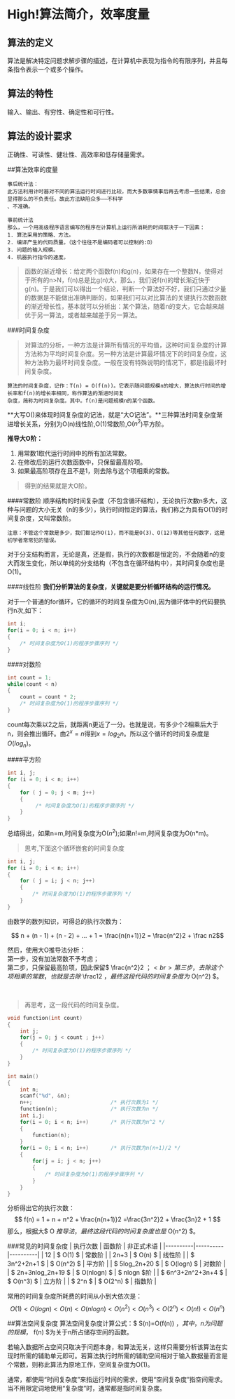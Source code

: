 <script type="text/javascript"
   src="http://cdn.mathjax.org/mathjax/latest/MathJax.js">
</script>
# High!算法简介，效率度量


## 算法的定义
算法是解决特定问题求解步骤的描述，在计算机中表现为指令的有限序列，并且每条指令表示一个或多个操作。


## 算法的特性
输入、输出、有穷性、确定性和可行性。

## 算法的设计要求
正确性、可读性、健壮性、高效率和低存储量需求。


##算法效率的度量

```
事后统计法：
此方法利用计时器对不同的算法运行时间进行比较，而大多数事情事后再去考虑一些结果，总会显得那么的不负责任。故此方法缺陷众多——不科学
、不准确。

事前统计法
那么，一个用高级程序语言编写的程序在计算机上运行所消耗的时间取决于一下因素：
1. 算法采用的策略、方法。
2. 编译产生的代码质量。（这个往往不是编码者可以控制的:D）
3. 问题的输入规模。
4. 机器执行指令的速度。
```

>函数的渐近增长：给定两个函数f(n)和g(n)，如果存在一个整数N，使得对于所有的n>N，f(n)总是比g(n)大，那么，我们说f(n)的增长渐近快于g(n)。于是我们可以得出一个结论，判断一个算法好不好，我们只通过少量的数据是不能做出准确判断的，如果我们可以对比算法的关键执行次数函数的渐近增长性，基本就可以分析出：某个算法，随着n的变大，它会越来越优于另一算法，或者越来越差于另一算法。



###时间复杂度
>对算法的分析，一种方法是计算所有情况的平均值，这种时间复杂度的计算方法称为平均时间复杂度。另一种方法是计算最坏情况下的时间复杂度，这种方法称为最坏时间复杂度。一般在没有特殊说明的情况下，都是指最坏时间复杂度。

```
算法的时间复杂度，记作：T(n) = O(f(n))。它表示随问题规模n的增大，算法执行时间的增长率和f(n)的增长率相同，称作算法的渐进时间复
杂度，简称为时间复杂度。其中。f(n)是问题规模n的某个函数。
```

**大写O()来体现时间复杂度的记法，就是“大O记法”。**三种算法时间复杂度渐进增长关系，分别为O(n)线性阶,O(1)常数阶,O($n^2$)平方阶。

**推导大O阶：**

1. 用常数1取代运行时间中的所有加法常数。
2. 在修改后的运行次数函数中，只保留最高阶项。
3. 如果最高阶项存在且不是1，则去除与这个项相乘的常数。

>得到的结果就是大O阶。

####常数阶
顺序结构的时间复杂度（不包含循环结构），无论执行次数n多大，这种与问题的大小无关（n的多少），执行时间恒定的算法，我们称之为具有O(1)的时间复杂度，又叫常数阶。

```
注意：不管这个常数是多少，我们都记作O(1)，而不能是O(3)、O(12)等其他任何数字，这是初学者常常犯的错误。
```

对于分支结构而言，无论是真，还是假，执行的次数都是恒定的，不会随着n的变大而发生变化，所以单纯的分支结构（不包含在循环结构中），其时间复杂度也是O(1)。

####线性阶
**我们分析算法的复杂度，关键就是要分析循环结构的运行情况。**

对于一个普通的for循环，它的循环的时间复杂度为O(n),因为循环体中的代码要执行n次,如下：
```c
int i;
for(i = 0; i < n; i++)
{
    /* 时间复杂度为O(1)的程序步骤序列 */
}
```

####对数阶
```c
int count = 1;
while(count < n)
{
    count = count * 2;
    /* 时间复杂度为O(1)的程序步骤序列 */
}
```

count每次乘以2之后，就距离n更近了一分。也就是说，有多少个2相乘后大于n，则会推出循环。由$2^x=n$得到$x=log_2n$。所以这个循环的时间复杂度是$O(log_n)$。

####平方阶
```c
int i, j;
for (i = 0; i < n; i++)
{
    for ( j = 0; j < m; j++)
    {
         /* 时间复杂度为O(1)的程序步骤序列 */
    }
}
```

总结得出，如果n=m,时间复杂度为O($n^2$);如果n!=m,时间复杂度为O(n*m)。

>思考,下面这个循环嵌套的时间复杂度

```c
int i, j;
for (i = 0; i < n; i++)
{
    for ( j = i; j < n; j++)
    {
        /* 时间复杂度为O(1)的程序步骤序列 */
    }
}
```

由数学的数列知识，可得总的执行次数为：

$$ n + (n - 1) + (n - 2) + ... + 1 = \frac{n(n+1)}2 = \frac{n^2}2 + \frac n2$$

然后，使用大O推导法分析：
<br>第一步，没有加法常数不予考虑；
<br>第二步，只保留最高阶项，因此保留$ \frac{n^2}2 $；
<br>第三步，去除这个项相乘的常数，也就是去除$ \frac12 $，最终这段代码的时间复杂度为$ O(n^2) $。

<br>

>再思考，这一段代码的时间复杂度。

```c
void function(int count)
{
    int j;
    for(j = 0; j < count ; j++)
    {
        /* 时间复杂度为O(1)的程序步骤序列 */
    }
}

int main()
{
    int n;                     
    scanf("%d", &n);           
    n++;                         /* 执行次数为1 */
    function(n);                 /* 执行次数为n */
    int i,j;
    for(i = 0; i < n; i++)       /* 执行次数为n^2 */
    {
        function(n);
    }
    for(i = 0; i < n; i++)       /* 执行次数为n(n+1)/2 */
    {
        for(j = i; j < n; j++)  
        {
            /* 时间复杂度为O(1)的程序步骤序列 */
        }
    }
}
```

分析得出它的执行次数：                 
$$ f(n) = 1 + n + n^2 + \frac{n(n+1)}2 =\frac{3n^2}2 + \frac{3n}2 + 1 $$
那么，根据大$ O $推导法，最终这段代码的时间复杂度也是$ O(n^2) $。

###常见的时间复杂度
| 执行次数 | 函数阶 | 非正式术语 |
|----------|----------|----------|
| 12 | $ O(1) $ | 常数阶 |
| 2n+3 | $ O(n) $ | 线性阶 |
| $ 3n^2+2n+1 $ | $ O(n^2) $ | 平方阶 |
| $ 5log_2n+20 $ | $ O(logn) $ | 对数阶 |
| $ 2n+3nlog_2n+19 $ | $ O(nlogn) $ | $ nlogn $阶 |
| $ 6n^3+2n^2+3n+4 $ | $ O(n^3) $ | 立方阶 |
| $ 2^n $ | $ O(2^n) $ | 指数阶 |

常用的时间复杂度所耗费的时间从小到大依次是：
$$ O(1)<O(logn)<O(n)<O(nlogn)<O(n^2)<O(n^3)<O(2^n)<O(n!)<O(n^n) $$

##算法空间复杂度
算法空间复杂度计算公式：$ S(n)=O(f(n)) $，其中，n为问题的规模，$ f(n) $为关于n所占储存空间的函数。

若输入数据所占空间只取决于问题本身，和算法无关，这样只需要分析该算法在实现时所需的辅助单元即可。若算法执行时所需的辅助空间相对于输入数据量而言是个常数，则称此算法为原地工作，空间复杂度为O(1)。

通常，都使用“时间复杂度”来指运行时间的需求，使用“空间复杂度”指空间需求。当不用限定词地使用“复杂度”时，通常都是指时间复杂度。





